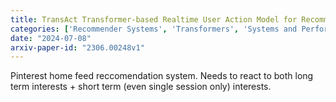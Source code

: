 ```yaml
---
title: TransAct Transformer-based Realtime User Action Model for Recommendation at Pinterest
categories: ['Recommender Systems', 'Transformers', 'Systems and Performance']
date: "2024-07-08"
arxiv-paper-id: "2306.00248v1"
---
```


Pinterest home feed reccomendation system.
Needs to react to both long term interests + short term (even single session only) interests.

